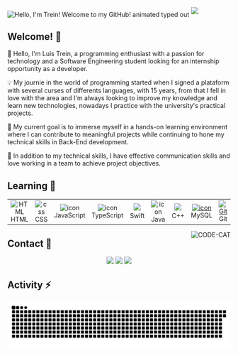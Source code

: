 
<img src="https://readme-typing-svg.demolab.com?font=Operator+Mono&size=37&duration=2800&pause=2000&color=FAFAFA&center=true&vCenter=true&width=1150&height=50&lines=Hello%2C+my+name+is+LuísTrein!+Welcome+to+my+Profile!" align="middle" alt="Hello, I'm Trein! Welcome to my GitHub! animated typed out"> <img  src="assests/borderseperator.gif">
<h2> Welcome! 👋 </h2>
<p> </p>

👋 Hello, I'm Luís Trein, a programming enthusiast with a passion for technology and a Software Engineering student looking for an internship opportunity as a developer.

💡 My journie in the world of programming started when I signed a plataform with several curses of differents languages, with 15 years, from that I fell in love with the area and I'm always looking to improve my knowledge and learn new technologies, nowadays I practice with the university's practical projects.

🎯 My current goal is to immerse myself in a hands-on learning environment where I can contribute to meaningful projects while continuing to hone my technical skills in Back-End development.

🌱 In addition to my technical skills, I have effective communication skills and love working in a team to achieve project objectives.

<h2> Learning 📖</h2>

  <table align="center">
  <tr>
    </td>
     <td align="center"  width="96">
        <img src="https://skillicons.dev/icons?i=html" width="48" height="48" alt="HTML" />
      <br>HTML
    </td>
    <td align="center" width="96">
        <img src="https://skillicons.dev/icons?i=css" width="48" height="48" alt="css" />
      <br>CSS
    </td>
    <td align="center" width="96">
        <img src="https://techstack-generator.vercel.app/js-icon.svg" alt="icon" width="65" height="65" />
      <br>JavaScript
    </td>
     <td align="center"  width="96">
        <img src="https://techstack-generator.vercel.app/ts-icon.svg" alt="icon" width="72" height="72" />
      <br>TypeScript
    </td>
    <td align="center" width="93">
      <a href="#macropower-tech">
        <img src="https://cdn.jsdelivr.net/gh/devicons/devicon/icons/swift/swift-original.svg" />
          </a>
      <br>Swift
    </td>
     <td align="center" width="96">
        <img src="https://techstack-generator.vercel.app/java-icon.svg" alt="icon" width="65" height="65" />
      <br>Java
    </td>   
    <td align="center" width="96">
        <img src="https://cdn.jsdelivr.net/gh/devicons/devicon/icons/cplusplus/cplusplus-original.svg" /> 
      <br>C++
    </td> 
    <td align="center" width="96">
      <a href="#macropower-tech">
        <img src="https://techstack-generator.vercel.app/mysql-icon.svg" alt="icon" width="65" height="65" />
      </a>
      <br>MySQL
    </td>
    <td align="center" width="96">
      <a href="#git" >
        <img src="https://techstack-generator.vercel.app/github-icon.svg" width="70" height="70" alt="Git" />
      </a>
      <br>Git
    </td>
   </tr>
</table>

  <img align="right" alt="CODE-CAT" height="40" style="border-radius:0px;" src="https://cdn-icons-png.flaticon.com/512/6463/6463383.png">
  
<h2> Contact 📩</h2>
<div align="center"> 
  <a href="https://github.com/TreinLuis" target="_blank"><img src="https://img.shields.io/badge/GitHub-100000?style=for-the-badge&logo=github&logoColor=white" target="_blank"></a>
  <a href = "mailto:21luiseduardo2005@gmail.com"><img src="https://img.shields.io/badge/-Gmail-%23333?style=for-the-badge&logo=gmail&logoColor=white" target="_blank"></a>
  <a href="https://www.linkedin.com/in/lu%C3%ADs-eduardo-trein-rocha-55b087234/" target="_blank"><img src="https://img.shields.io/badge/-LinkedIn-%230077B5?style=for-the-badge&logo=linkedin&logoColor=white" target="_blank"></a> 
</div>
  
## Activity ⚡️ 

![snake gif](https://github.com/Taimisson/Taimisson/blob/output/github-contribution-grid-snake.svg)

